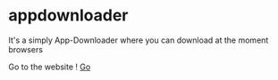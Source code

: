 # appdownloader
It's a simply App-Downloader where you can download at the moment browsers

Go to the website ! <a href="">Go</a>
